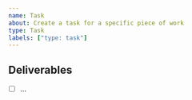 ```yaml
---
name: Task
about: Create a task for a specific piece of work
type: Task
labels: ["type: task"]
---
```


<!-- Please describe what needs to be done to consider this task completed. -->

## Deliverables

- [ ] ...
